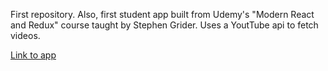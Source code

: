 First repository. Also, first student app built from Udemy's "Modern React and Redux" course taught by Stephen Grider. Uses a YoutTube api to fetch videos.

[Link to app](https://ivanmhale.github.io/YouTube-Viewer/)
